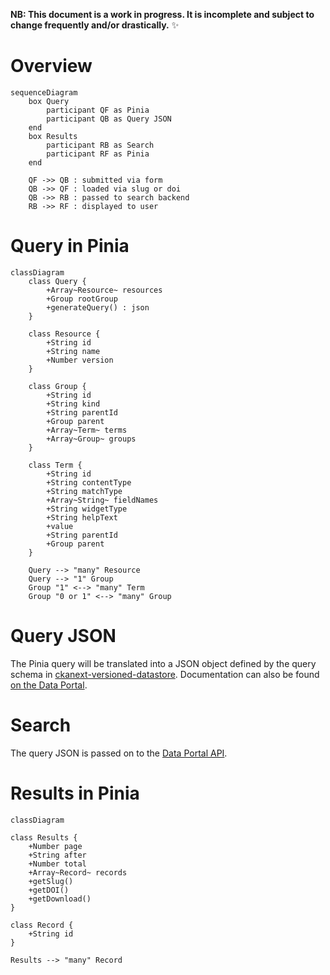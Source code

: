 **NB: This document is a work in progress. It is incomplete and subject to change frequently and/or drastically.** :sparkles:

# Overview

```mermaid
sequenceDiagram
    box Query
        participant QF as Pinia
        participant QB as Query JSON
    end
    box Results
        participant RB as Search
        participant RF as Pinia
    end

    QF ->> QB : submitted via form
    QB ->> QF : loaded via slug or doi
    QB ->> RB : passed to search backend
    RB ->> RF : displayed to user
```


# Query in Pinia

```mermaid
classDiagram
    class Query {
        +Array~Resource~ resources
        +Group rootGroup
        +generateQuery() : json
    }

    class Resource {
        +String id
        +String name
        +Number version
    }

    class Group {
        +String id
        +String kind
        +String parentId
        +Group parent
        +Array~Term~ terms
        +Array~Group~ groups
    }

    class Term {
        +String id
        +String contentType
        +String matchType
        +Array~String~ fieldNames
        +String widgetType
        +String helpText
        +value
        +String parentId
        +Group parent
    }

    Query --> "many" Resource
    Query --> "1" Group
    Group "1" <--> "many" Term
    Group "0 or 1" <--> "many" Group
```


# Query JSON

The Pinia query will be translated into a JSON object defined by the query schema in [ckanext-versioned-datastore](https://github.com/NaturalHistoryMuseum/ckanext-versioned-datastore/tree/main/ckanext/versioned_datastore/theme/public/querySchemas). Documentation can also be found [on the Data Portal](https://data.nhm.ac.uk/api.html).


# Search

The query JSON is passed on to the [Data Portal API](https://data.nhm.ac.uk/api.html).


# Results in Pinia

```mermaid
classDiagram

class Results {
    +Number page
    +String after
    +Number total
    +Array~Record~ records
    +getSlug()
    +getDOI()
    +getDownload()
}

class Record {
    +String id
}

Results --> "many" Record
```
